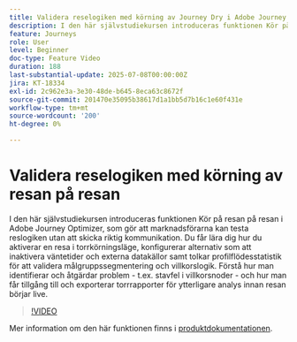 ```yaml
---
title: Validera reselogiken med körning av Journey Dry i Adobe Journey Optimizer
description: I den här självstudiekursen introduceras funktionen Kör på resan på resan i Adobe Journey Optimizer, som gör att marknadsförarna kan testa reslogiken utan att skicka riktig kommunikation. Du får lära dig hur du aktiverar en resa i torrkörningsläge, konfigurerar alternativ som att inaktivera väntetider och externa datakällor samt tolkar profilflödesstatistik för att validera målgruppssegmentering och villkorslogik. Förstå hur man identifierar och åtgärdar problem - t.ex. stavfel i villkorsnoder - och hur man får tillgång till och exporterar torrrapporter för ytterligare analys innan resan börjar live.
feature: Journeys
role: User
level: Beginner
doc-type: Feature Video
duration: 188
last-substantial-update: 2025-07-08T00:00:00Z
jira: KT-18334
exl-id: 2c962e3a-3e30-48de-b645-8eca63c8672f
source-git-commit: 201470e35095b38617d1a1bb5d7b16c1e60f431e
workflow-type: tm+mt
source-wordcount: '200'
ht-degree: 0%

---
```


# Validera reselogiken med körning av resan på resan

I den här självstudiekursen introduceras funktionen Kör på resan på resan i Adobe Journey Optimizer, som gör att marknadsförarna kan testa reslogiken utan att skicka riktig kommunikation. Du får lära dig hur du aktiverar en resa i torrkörningsläge, konfigurerar alternativ som att inaktivera väntetider och externa datakällor samt tolkar profilflödesstatistik för att validera målgruppssegmentering och villkorslogik. Förstå hur man identifierar och åtgärdar problem - t.ex. stavfel i villkorsnoder - och hur man får tillgång till och exporterar torrrapporter för ytterligare analys innan resan börjar live.

>[!VIDEO](https://video.tv.adobe.com/v/3464681/?learn=on&enablevpops)

Mer information om den här funktionen finns i [produktdokumentationen](https://experienceleague.adobe.com/en/docs/journey-optimizer/using/orchestrate-journeys/create-journey/journey-dry-run).
